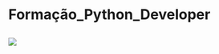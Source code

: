 # Formação_Python_Developer
  ##
 <img align="center"  height="" width="" src="https://hermes.digitalinnovation.one/tracks/cover/ac0e208f-9ab9-471d-84ae-0107cfd2156a.png"/>
